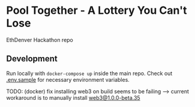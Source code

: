 # Pool Together - A Lottery You Can't Lose

EthDenver Hackathon repo

## Development

Run locally with `docker-compose up` inside the main repo. Check out [.env.sample](https://github.com/scottrepreneur/pool-together/blob/master/.env.sample) for necessary environment variables.

TODO: (docker) fix installing web3 on build seems to be failing --> current workaround is to manually install web3@1.0.0-beta.35

